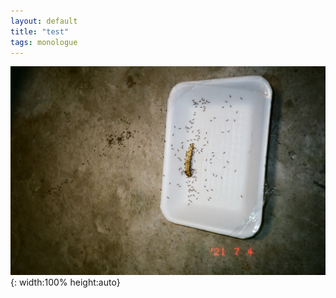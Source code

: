 ```yaml
---
layout: default
title: "test"
tags: monologue
---
```


![pic](/assets/photo/03050022.JPG) {: width:100% height:auto}